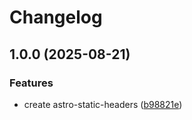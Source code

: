 # Changelog

## 1.0.0 (2025-08-21)


### Features

* create astro-static-headers ([b98821e](https://github.com/abemedia/astro-static-headers/commit/b98821e6fff92e1173483c8fe5efd3b74ba7f577))
